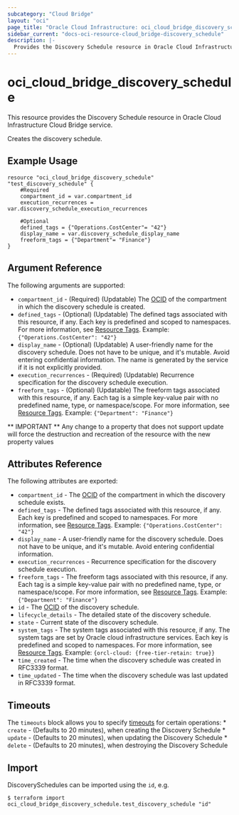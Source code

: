 ```yaml
---
subcategory: "Cloud Bridge"
layout: "oci"
page_title: "Oracle Cloud Infrastructure: oci_cloud_bridge_discovery_schedule"
sidebar_current: "docs-oci-resource-cloud_bridge-discovery_schedule"
description: |-
  Provides the Discovery Schedule resource in Oracle Cloud Infrastructure Cloud Bridge service
---
```


# oci_cloud_bridge_discovery_schedule
This resource provides the Discovery Schedule resource in Oracle Cloud Infrastructure Cloud Bridge service.

Creates the discovery schedule.

## Example Usage

```hcl
resource "oci_cloud_bridge_discovery_schedule" "test_discovery_schedule" {
	#Required
	compartment_id = var.compartment_id
	execution_recurrences = var.discovery_schedule_execution_recurrences

	#Optional
	defined_tags = {"Operations.CostCenter"= "42"}
	display_name = var.discovery_schedule_display_name
	freeform_tags = {"Department"= "Finance"}
}
```

## Argument Reference

The following arguments are supported:

* `compartment_id` - (Required) (Updatable) The [OCID](https://docs.cloud.oracle.com/iaas/Content/General/Concepts/identifiers.htm) of the compartment in which the discovery schedule is created.
* `defined_tags` - (Optional) (Updatable) The defined tags associated with this resource, if any. Each key is predefined and scoped to namespaces. For more information, see [Resource Tags](https://docs.cloud.oracle.com/iaas/Content/General/Concepts/resourcetags.htm). Example: `{"Operations.CostCenter": "42"}` 
* `display_name` - (Optional) (Updatable) A user-friendly name for the discovery schedule. Does not have to be unique, and it's mutable. Avoid entering confidential information. The name is generated by the service if it is not explicitly provided. 
* `execution_recurrences` - (Required) (Updatable) Recurrence specification for the discovery schedule execution.
* `freeform_tags` - (Optional) (Updatable) The freeform tags associated with this resource, if any. Each tag is a simple key-value pair with no predefined name, type, or namespace/scope. For more information, see [Resource Tags](https://docs.cloud.oracle.com/iaas/Content/General/Concepts/resourcetags.htm). Example: `{"Department": "Finance"}` 


** IMPORTANT **
Any change to a property that does not support update will force the destruction and recreation of the resource with the new property values

## Attributes Reference

The following attributes are exported:

* `compartment_id` - The [OCID](https://docs.cloud.oracle.com/iaas/Content/General/Concepts/identifiers.htm) of the compartment in which the discovery schedule exists.
* `defined_tags` - The defined tags associated with this resource, if any. Each key is predefined and scoped to namespaces. For more information, see [Resource Tags](https://docs.cloud.oracle.com/iaas/Content/General/Concepts/resourcetags.htm). Example: `{"Operations.CostCenter": "42"}` 
* `display_name` - A user-friendly name for the discovery schedule. Does not have to be unique, and it's mutable. Avoid entering confidential information. 
* `execution_recurrences` - Recurrence specification for the discovery schedule execution.
* `freeform_tags` - The freeform tags associated with this resource, if any. Each tag is a simple key-value pair with no predefined name, type, or namespace/scope. For more information, see [Resource Tags](https://docs.cloud.oracle.com/iaas/Content/General/Concepts/resourcetags.htm). Example: `{"Department": "Finance"}` 
* `id` - The [OCID](https://docs.cloud.oracle.com/iaas/Content/General/Concepts/identifiers.htm) of the discovery schedule.
* `lifecycle_details` - The detailed state of the discovery schedule.
* `state` - Current state of the discovery schedule.
* `system_tags` - The system tags associated with this resource, if any. The system tags are set by Oracle cloud infrastructure services. Each key is predefined and scoped to namespaces. For more information, see [Resource Tags](https://docs.cloud.oracle.com/iaas/Content/General/Concepts/resourcetags.htm). Example: `{orcl-cloud: {free-tier-retain: true}}` 
* `time_created` - The time when the discovery schedule was created in RFC3339 format.
* `time_updated` - The time when the discovery schedule was last updated in RFC3339 format.

## Timeouts

The `timeouts` block allows you to specify [timeouts](https://registry.terraform.io/providers/oracle/oci/latest/docs/guides/changing_timeouts) for certain operations:
	* `create` - (Defaults to 20 minutes), when creating the Discovery Schedule
	* `update` - (Defaults to 20 minutes), when updating the Discovery Schedule
	* `delete` - (Defaults to 20 minutes), when destroying the Discovery Schedule


## Import

DiscoverySchedules can be imported using the `id`, e.g.

```
$ terraform import oci_cloud_bridge_discovery_schedule.test_discovery_schedule "id"
```

